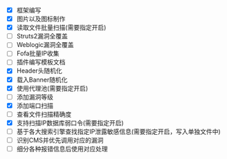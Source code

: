 - [x] 框架编写
- [x] 图片以及图标制作
- [x] 读取文件批量扫描(需要指定开启)
- [ ] Struts2漏洞全覆盖
- [ ] Weblogic漏洞全覆盖
- [ ] Fofa批量IP收集
- [ ] 插件编写模板文档
- [x] Header头随机化
- [x] 载入Banner随机化
- [x] 使用代理池(需要指定开启)
- [ ] 添加漏洞等级
- [x] 添加端口扫描
- [ ] 查看文件扫描精确度
- [x] 支持扫描IP数据库弱口令(需要指定开启)
- [ ] 基于各大搜索引擎查找指定IP泄露敏感信息(需要指定开启，写入单独文件中)
- [ ] 识别CMS并优先调用对应的漏洞
- [ ] 细分各种报错信息后使用对应处理
